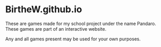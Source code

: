 # BirtheW.github.io

These are games made for my school project under the name Pandaro. These games are part of an interactive website.

Any and all games present may be used for your own purposes.
